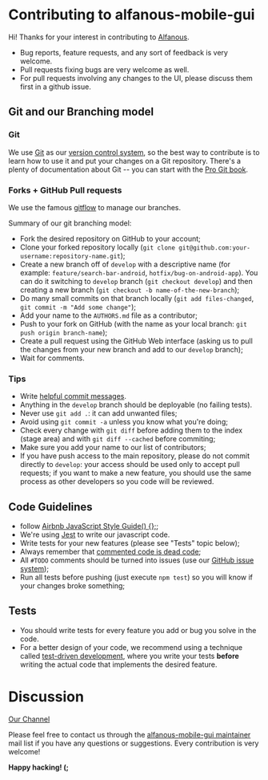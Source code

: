# Contributing to alfanous-mobile-gui

Hi! Thanks for your interest in contributing to [Alfanous](http://www.alfanous.org/).

- Bug reports, feature requests, and any sort of feedback is very welcome.
- Pull requests fixing bugs are very welcome as well.
- For pull requests involving any changes to the UI, please discuss them first in a github issue.

## Git and our Branching model

### Git

We use [Git](http://git-scm.com/) as our [version control
system](http://en.wikipedia.org/wiki/Revision_control), so the best way to
contribute is to learn how to use it and put your changes on a Git repository.
There's a plenty of documentation about Git -- you can start with the [Pro Git
book](http://git-scm.com/book/).

### Forks + GitHub Pull requests

We use the famous
[gitflow](http://nvie.com/posts/a-successful-git-branching-model/) to manage our
branches.

Summary of our git branching model:
- Fork the desired repository on GitHub to your account;
- Clone your forked repository locally
  (`git clone git@github.com:your-username:repository-name.git`);
- Create a new branch off of `develop` with a descriptive name (for example:
  `feature/search-bar-android`, `hotfix/bug-on-android-app`). You can
  do it switching to `develop` branch (`git checkout develop`) and then
  creating a new branch (`git checkout -b name-of-the-new-branch`);
- Do many small commits on that branch locally (`git add files-changed`,
  `git commit -m "Add some change"`);
- Add your name to the `AUTHORS.md` file as a contributor;
- Push to your fork on GitHub (with the name as your local branch:
  `git push origin branch-name`);
- Create a pull request using the GitHub Web interface (asking us to pull the
  changes from your new branch and add to our `develop` branch);
- Wait for comments.


### Tips

- Write [helpful commit
  messages](http://robots.thoughtbot.com/5-useful-tips-for-a-better-commit-message).
- Anything in the `develop` branch should be deployable (no failing tests).
- Never use `git add .`: it can add unwanted files;
- Avoid using `git commit -a` unless you know what you're doing;
- Check every change with `git diff` before adding them to the index (stage
  area) and with `git diff --cached` before commiting;
- Make sure you add your name to our list of contributors;
- If you have push access to the main repository, please do not commit directly
  to `develop`: your access should be used only to accept pull requests; if you
  want to make a new feature, you should use the same process as other
  developers so you code will be reviewed.

## Code Guidelines

- follow [Airbnb JavaScript Style Guide() {};](https://github.com/airbnb/javascript);
- We're using [Jest](https://facebook.github.io/jest/) to write our javascript code.
- Write tests for your new features (please see "Tests" topic below);
- Always remember that [commented code is dead
  code](http://www.codinghorror.com/blog/2008/07/coding-without-comments.html);
- All `#TODO` comments should be turned into issues (use our
  [GitHub issue system]());
- Run all tests before pushing (just execute `npm test`) so you will know if your
  changes broke something;

## Tests

- You should write tests for every feature you add or bug you solve in the code.
- For a better design of your code, we recommend using a technique called
[test-driven development](https://en.wikipedia.org/wiki/Test-driven_development),
where you write your tests **before** writing the actual code that implements
the desired feature.

# Discussion

[Our Channel](https://gitter.im/Alfanous-team/alfanous)

Please feel free to contact us through the [alfanous-mobile-gui maintainer](https://github.com/LBenzahia/alfanous-mobile-gui/blob/develop/AUTHORS.md#original-authors) mail list if
you have any questions or suggestions. Every contribution is very welcome!

**Happy hacking! (;**
